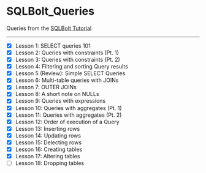 # SQLBolt_Queries
Queries from the [SQLBolt Tutorial](https://sqlbolt.com/)
___

- [x] Lesson 1: SELECT queries 101
- [x] Lesson 2: Queries with constraints (Pt. 1)
- [x] Lesson 3: Queries with constraints (Pt. 2)
- [x] Lesson 4: Filtering and sorting Query results
- [x] Lesson 5 (Review): Simple SELECT Queries
- [x] Lesson 6: Multi-table queries with JOINs
- [x] Lesson 7: OUTER JOINs
- [x] Lesson 8: A short note on NULLs
- [x] Lesson 9: Queries with expressions
- [x] Lesson 10: Queries with aggregates (Pt. 1)
- [x] Lesson 11: Queries with aggregates (Pt. 2)
- [x] Lesson 12: Order of execution of a Query
- [x] Lesson 13: Inserting rows
- [x] Lesson 14: Updating rows
- [x] Lesson 15: Delecting rows
- [x] Lesson 16: Creating tables
- [x] Lesson 17: Altering tables
- [ ] Lesson 18: Dropping tables
